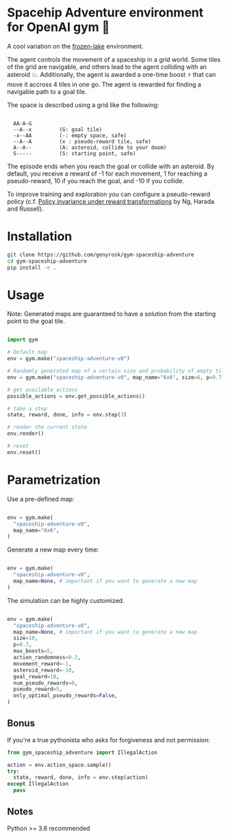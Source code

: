 # Spacehip Adventure environment for OpenAI gym 🚀

A cool variation on the [frozen-lake](https://gym.openai.com/envs/FrozenLake-v0/) environment.

The agent controls the movement of a spaceship in a grid world.
Some tiles of the grid are navigable, and others lead to the agent colliding with an asteroid 💥.
Additionally, the agent is awarded a one-time boost ⚡ that can move it accross 4 tiles in one go.
The agent is rewarded for finding a navigable path to a goal tile.

The space is described using a grid like the following:

```

  AA-A-G
  --A--x         (G: goal tile)
  -x--AA         (-: empty space, safe)
  --A--A         (x : pseudo-reward tile, safe)
  A--A--         (A: asteroid, collide to your doom)
  S-----         (S: starting point, safe)

```

The episode ends when you reach the goal or collide with an asteroid.
By default, you receive a reward of -1 for each movement, 1 for reaching a pseudo-reward, 10 if you reach the goal, and -10 if you collide.

To improve training and exploration you can configure a pseudo-reward policy (c.f. [Policy invariance under reward transformations](https://people.eecs.berkeley.edu/~pabbeel/cs287-fa09/readings/NgHaradaRussell-shaping-ICML1999.pdf) by Ng, Harada and Russell).


# Installation

```bash
git clone https://github.com/genyrosk/gym-spaceship-adventure
cd gym-spaceship-adventure
pip install -e .
```

# Usage

Note: Generated maps are guaranteed to have a solution from the starting point to the goal tile.

```python

import gym

# Default map
env = gym.make("spaceship-adventure-v0")

# Randomly generated map of a certain size and probability of empty tile `p`
env = gym.make("spaceship-adventure-v0", map_name="6x6", size=6, p=0.7)

# get available actions
possible_actions = env.get_possible_actions()

# take a step
state, reward, done, info = env.step(3)

# render the current state
env.render()

# reset
env.reset()

```


# Parametrization

Use a pre-defined map:

```python

env = gym.make(
  "spaceship-adventure-v0",
  map_name="6x6",
)

```

Generate a new map every time:

```python

env = gym.make(
  "spaceship-adventure-v0",
  map_name=None, # important if you want to generate a new map
)

```

The simulation can be highly customized.

```python

env = gym.make(
  "spaceship-adventure-v0",
  map_name=None, # important if you want to generate a new map
  size=10,
  p=0.7,
  max_boosts=5,
  action_randomness=0.2,
  movement_reward=-1,
  asteroid_reward=-10,
  goal_reward=10,
  num_pseudo_rewards=0,
  pseudo_reward=5,
  only_optimal_pseudo_rewards=False,
)

```


## Bonus

If you're a true pythonista who asks for forgiveness and not permission:

```python
from gym_spaceship_adventure import IllegalAction

action = env.action_space.sample()
try:
  state, reward, done, info = env.step(action)
except IllegalAction
  pass

```


## Notes

Python >= 3.6 recommended
